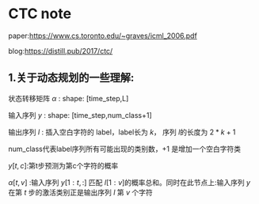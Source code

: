 # CTC note

paper:https://www.cs.toronto.edu/~graves/icml_2006.pdf

blog:https://distill.pub/2017/ctc/

## 1.关于动态规划的一些理解:

状态转移矩阵 $\alpha$ : shape: [time_step,L]

输入序列 $y$ : shape: [time_step,num_class+1]

输出序列 $l$ : 插入空白字符的 label，label长为 $k$， 序列 $l$的长度为 $2*k+1$

 num_class代表label序列所有可能出现的类别数，+1 是增加一个空白字符类

$y[t,c]$:第t步预测为第c个字符的概率

$\alpha [t,v]$ :输入序列 $y[1:t,:]$ 匹配 $l[1:v]$的概率总和。同时在此节点上:输入序列 $y$ 在第 $t$ 步的激活类别正是输出序列 $l$ 第 $v$ 个字符